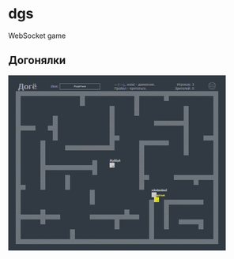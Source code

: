 # dgs
WebSocket game

## Догонялки

![img](https://github.com/jkn-code/dgs/blob/main/qwe.gif?raw=true)